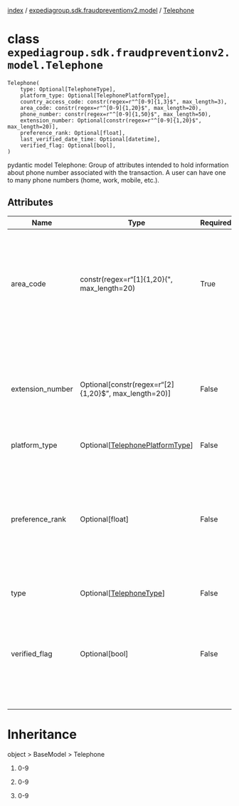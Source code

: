[index](index.md) /
[expediagroup.sdk.fraudpreventionv2.model](expediagroup.sdk.fraudpreventionv2.model.md)
/ [Telephone](Telephone.md)

# class `expediagroup.sdk.fraudpreventionv2.model.Telephone`

```
Telephone(
    type: Optional[TelephoneType],
    platform_type: Optional[TelephonePlatformType],
    country_access_code: constr(regex=r"^[0-9]{1,3}$", max_length=3),
    area_code: constr(regex=r"^[0-9]{1,20}$", max_length=20),
    phone_number: constr(regex=r"^[0-9]{1,50}$", max_length=50),
    extension_number: Optional[constr(regex=r"^[0-9]{1,20}$", max_length=20)],
    preference_rank: Optional[float],
    last_verified_date_time: Optional[datetime],
    verified_flag: Optional[bool],
)
```

pydantic model Telephone: Group of attributes intended to hold
information about phone number associated with the transaction. A user
can have one to many phone numbers (home, work, mobile, etc.).

## Attributes

| Name             | Type                                                          | Required | Description                                                                                                                                                                |
| ---------------- | ------------------------------------------------------------- | -------- | -------------------------------------------------------------------------------------------------------------------------------------------------------------------------- |
| area_code        | constr(regex=r“\[1\]{1,20}(", max_length=20)                  | True     | A number prefixed to an individual telephone number: used in making long-distance calls. Does not include symbols, spaces, or leading zeros.                               |
| extension_number | Optional\[constr(regex=r“\[2\]{1,20}$”, max_length=20)\]      | False    | The number used to reach an individual once a phone connection is established. Does not include symbols, spaces, or leading zeros.                                         |
| platform_type    | Optional\[[TelephonePlatformType](TelephonePlatformType.md)\] | False    | …                                                                                                                                                                          |
| preference_rank  | Optional\[float\]                                             | False    | Ranking of order of user preference for contact via text (if type is Mobile) or voice. `0` means no preference. `1` is the primary phone, `2` is the secondary phone, etc. |
| type             | Optional\[[TelephoneType](TelephoneType.md)\]                 | False    | …                                                                                                                                                                          |
| verified_flag    | Optional\[bool\]                                              | False    | Flag indicating whether user passed validation of possession of their phone number via a text or voice multi factor authentication challenge.                              |

# Inheritance

object > BaseModel > Telephone

1. 0-9

1. 0-9

1. 0-9

